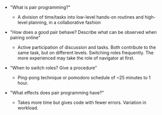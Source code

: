 - "What is pair programming?"
    - A division of time/tasks into low-level hands-on routines and high-level planning, in a collaborative fashion
- "How does a good pair behave? Describe what can be observed when pairing online"
    - Active participation of discussion and tasks. Both contribute to the same task, but on different levels. Switching roles frequently. The more experienced may take the role of navigator at first.
- "When to switch roles? Give a procedure"
    - Ping-pong technique or pomodoro schedule of ~25 minutes to 1 hour.

- "What effects does pair programming have?"
    - Takes more time but gives code with fewer errors. Variation in workload.